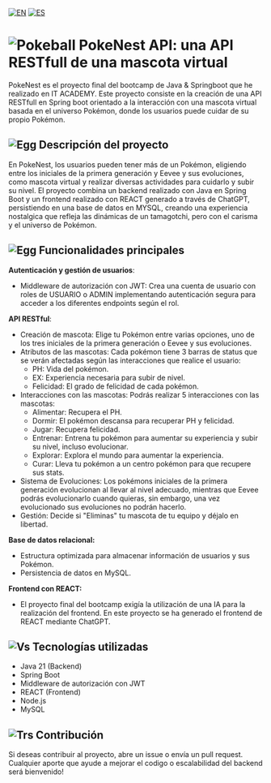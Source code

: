 [![EN](https://img.shields.io/badge/EN-blue.svg?logo=googletranslate&logoColor=white)](https://github.com/ariamdev/PokeNest-Backend/blob/main/README.md)
[![ES](https://img.shields.io/badge/ES-red.svg?logo=googletranslate&logoColor=white)](#es)


<a name="es"></a>
# ![Pokeball](https://raw.githubusercontent.com/msikma/pokesprite/master/items-outline/ball/poke.png) PokeNest API: una API RESTfull de una mascota virtual

PokeNest es el proyecto final del bootcamp de Java & Springboot que he realizado en IT ACADEMY.
Este proyecto consiste en la creación de una API RESTfull en Spring boot orientado a la interacción con una mascota virtual basada en el universo Pokémon, 
donde los usuarios puede cuidar de su propio Pokémon.

## ![Egg](https://raw.githubusercontent.com/msikma/pokesprite/master/items-outline/key-item/rule-book.png) Descripción del proyecto
En PokeNest, los usuarios pueden tener más de un Pokémon, eligiendo entre los iniciales de la primera generación y Eevee y sus evoluciones, 
como mascota virtual y realizar diversas actividades para cuidarlo y subir su nivel. El proyecto combina un backend realizado con Java en Spring Boot y 
un frontend realizado con REACT generado a través de ChatGPT, persistiendo en una base de datos en MYSQL,  creando una experiencia nostalgica que refleja las dinámicas 
de un tamagotchi, pero con el carisma y el universo de Pokémon.

## ![Egg](https://raw.githubusercontent.com/msikma/pokesprite/master/items-outline/key-item/mystery-egg.png) Funcionalidades principales

**Autenticación y gestión de usuarios**:
- Middleware de autorización con JWT: Crea una cuenta de usuario con roles de USUARIO o ADMIN implementando autenticación segura para acceder a los diferentes endpoints según el rol.

**API RESTful**:
- Creación de mascota: Elige tu Pokémon entre varias opciones, uno de los tres iniciales de la primera generación o Eevee y sus evoluciones.
- Atributos de las mascotas: Cada pokémon tiene 3 barras de status que se verán afectadas según las interacciones que realice el usuario:
    - PH: Vida del pokémon.
    - EX: Experiencia necesaria para subir de nivel.
    - Felicidad: El grado de felicidad de cada pokémon.
- Interacciones con las mascotas: Podrás realizar 5 interacciones con las mascotas:
    - Alimentar: Recupera el PH.
    - Dormir: El pokémon descansa para recuperar PH y felicidad.
    - Jugar: Recupera felicidad.
    - Entrenar: Entrena tu pokémon para aumentar su experiencia y subir su nivel, incluso evolucionar.
    - Explorar: Explora el mundo para aumentar la experiencia.
    - Curar: Lleva tu pokémon a un centro pokémon para que recupere sus stats.
- Sistema de Evoluciones: Los pokémons iniciales de la primera generación evolucionan al llevar al nivel adecuado, mientras que Eevee podrás evolucionarlo cuando quieras, sin embargo, una vez evolucionado sus evoluciones no podrán hacerlo.
- Gestión: Decide si "Eliminas" tu mascota de tu equipo y déjalo en libertad.

**Base de datos relacional:**
- Estructura optimizada para almacenar información de usuarios y sus Pokémon.
- Persistencia de datos en MySQL.

**Frontend con REACT:**
- El proyecto final del bootcamp exigía la utilización de una IA para la realización del frontend. En este proyecto se ha generado el frontend de REACT mediante ChatGPT.

## ![Vs](https://raw.githubusercontent.com/msikma/pokesprite/master/items-outline/key-item/vs-recorder.png) Tecnologías utilizadas

- Java 21 (Backend)
- Spring Boot
- Middleware de autorización con JWT
- REACT (Frontend)
- Node.js
- MySQL

## ![Trs](https://raw.githubusercontent.com/msikma/pokesprite/master/items-outline/tr/fire.png) Contribución

Si deseas contribuir al proyecto, abre un issue o envía un pull request. Cualquier aporte que ayude a mejorar el codigo o escalabilidad del backend será bienvenido!
